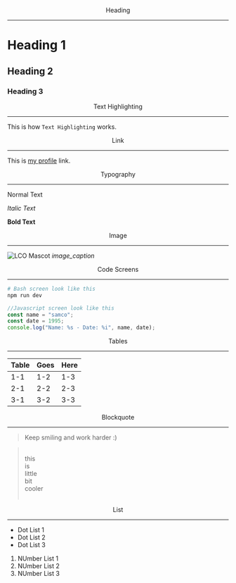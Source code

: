 <p align="center">Heading<hr></p>

# Heading 1

## Heading 2

### Heading 3

<p align="center">Text Highlighting<hr></p>

This is how `Text Highlighting` works.

<p align="center">Link<hr></p>

This is [my profile](https://github.com/sametdemiralay) link.

<p align="center">Typography<hr></p>

Normal Text

_Italic Text_

**Bold Text**

<p align="center">Image<hr></p>

![LCO Mascot](https://learncodeonline.in/mascot.png)
*image_caption*

<p align="center">Code Screens<hr></p>

```bash
# Bash screen look like this
npm run dev
```

```javascript
//Javascript screen look like this
const name = "samco";
const date = 1995;
console.log("Name: %s - Date: %i", name, date);
```

<p align="center">Tables<hr></p>

| Table | Goes | Here |
| ----- | ---- | ---- |
| 1-1   | 1-2  | 1-3  |
| 2-1   | 2-2  | 2-3  |
| 3-1   | 3-2  | 3-3  |

<p align="center">Blockquote<hr></p>

> Keep smiling and work harder :)

> </br>this</br>is</br>little</br>bit</br>cooler</br></br>

<p align="center">List<hr></p>

- Dot List 1
- Dot List 2
- Dot List 3

1. NUmber List 1
1. NUmber List 2
1. NUmber List 3

